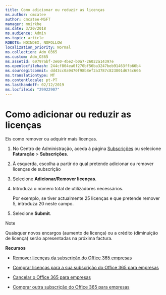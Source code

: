 ```yaml
---
title: Como adicionar ou reduzir as licenças
ms.author: cmcatee
author: cmcatee-MSFT
manager: mnirkhe
ms.date: 3/20/2018
ms.audience: Admin
ms.topic: article
ROBOTS: NOINDEX, NOFOLLOW
localization_priority: Normal
ms.collection: Adm_O365
ms.custom: Adm_O365
ms.assetid: 69797abf-3e60-4be2-b0a7-26022a14397e
ms.openlocfilehash: 244cf804ea0f270bf56ba3247beb91463ffb66b4
ms.sourcegitcommit: dd43cc0a9470f98b8ef2a3787c823801d674c666
ms.translationtype: MT
ms.contentlocale: pt-PT
ms.lasthandoff: 02/12/2019
ms.locfileid: "29922907"
---
```

# <a name="how-to-add-or-reduce-licenses"></a>Como adicionar ou reduzir as licenças

Eis como remover ou adquirir mais licenças.
  
1. No Centro de Administração, aceda à página [Subscrições](https://go.microsoft.com/fwlink/p/?linkid=842054) ou selecione **Faturação** \> **Subscrições**.
    
2. À esquerda, escolha a partir do qual pretende adicionar ou remover licenças de subscrição
    
3. Selecione **Adicionar/Remover licenças**.
    
4. Introduza o número total de utilizadores necessários.
    
    Por exemplo, se tiver actualmente 25 licenças e que pretende remover 5, introduza 20 neste campo.
    
5. Selecione **Submit**.
    
> [!NOTE]
> Quaisquer novos encargos (aumento de licença) ou a crédito (diminuição de licença) serão apresentadas na próxima factura. 
  
 **Recursos**
  
- [Remover licenças da subscrição do Office 365 empresas](https://support.office.com/article/9c64d127-e2dd-4ecc-81f5-2f87e5a74803)
    
- [Comprar licenças para a sua subscrição do Office 365 para empresas](https://support.office.com/article/36081d8d-b3fa-4948-8c34-e217bba825e1)
    
- [Cancelar o Office 365 para empresas](https://support.office.com/article/b1bc0bef-4608-4601-813a-cdd9f746709a)
    
- [Comprar outra subscrição do Office 365 para empresas](https://support.office.com/article/fab3b86c-3359-4042-8692-5d4dc7550b7c)
    

